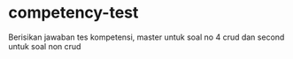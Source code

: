 # competency-test

Berisikan jawaban tes kompetensi, master untuk soal no 4 crud dan second untuk soal non crud
